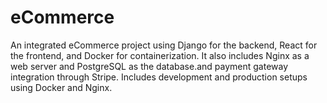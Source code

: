 
# eCommerce

An integrated eCommerce project using Django for the backend, React for the frontend, and Docker for containerization. It also includes Nginx as a web server and PostgreSQL as the database.and payment gateway integration through Stripe. Includes development and production setups using Docker and Nginx.

